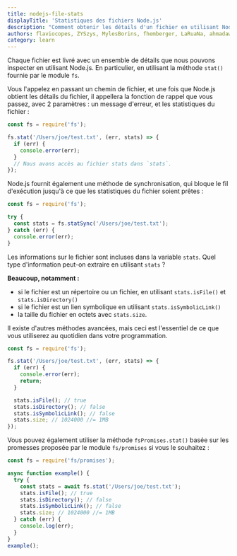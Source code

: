 ```yaml
---
title: nodejs-file-stats
displayTitle: 'Statistiques des fichiers Node.js'
description: "Comment obtenir les détails d'un fichier en utilisant Node.js"
authors: flaviocopes, ZYSzys, MylesBorins, fhemberger, LaRuaNa, ahmadawais, clean99, ovflowd, AugustinMauroy
category: learn
---
```


Chaque fichier est livré avec un ensemble de détails que nous pouvons inspecter en utilisant Node.js. En particulier, en utilisant la méthode `stat()` fournie par le module `fs`.

Vous l'appelez en passant un chemin de fichier, et une fois que Node.js obtient les détails du fichier, il appellera la fonction de rappel que vous passez, avec 2 paramètres : un message d'erreur, et les statistiques du fichier :

```js
const fs = require('fs');

fs.stat('/Users/joe/test.txt', (err, stats) => {
  if (err) {
    console.error(err);
  }
  // Nous avons accès au fichier stats dans `stats`.
});
```

Node.js fournit également une méthode de synchronisation, qui bloque le fil d'exécution jusqu'à ce que les statistiques du fichier soient prêtes :

```js
const fs = require('fs');

try {
  const stats = fs.statSync('/Users/joe/test.txt');
} catch (err) {
  console.error(err);
}
```

Les informations sur le fichier sont incluses dans la variable `stats`. Quel type d'information peut-on extraire en utilisant `stats` ?

**Beaucoup, notamment :**

* si le fichier est un répertoire ou un fichier, en utilisant `stats.isFile()` et `stats.isDirectory()`
* si le fichier est un lien symbolique en utilisant `stats.isSymbolicLink()`
* la taille du fichier en octets avec `stats.size`.

Il existe d'autres méthodes avancées, mais ceci est l'essentiel de ce que vous utiliserez au quotidien dans votre programmation.

```js
const fs = require('fs');

fs.stat('/Users/joe/test.txt', (err, stats) => {
  if (err) {
    console.error(err);
    return;
  }

  stats.isFile(); // true
  stats.isDirectory(); // false
  stats.isSymbolicLink(); // false
  stats.size; // 1024000 //= 1MB
});
```

Vous pouvez également utiliser la méthode `fsPromises.stat()` basée sur les promesses proposée par le module `fs/promises` si vous le souhaitez :

```js
const fs = require('fs/promises');

async function example() {
  try {
    const stats = await fs.stat('/Users/joe/test.txt');
    stats.isFile(); // true
    stats.isDirectory(); // false
    stats.isSymbolicLink(); // false
    stats.size; // 1024000 //= 1MB
  } catch (err) {
    console.log(err);
  }
}
example();
```
